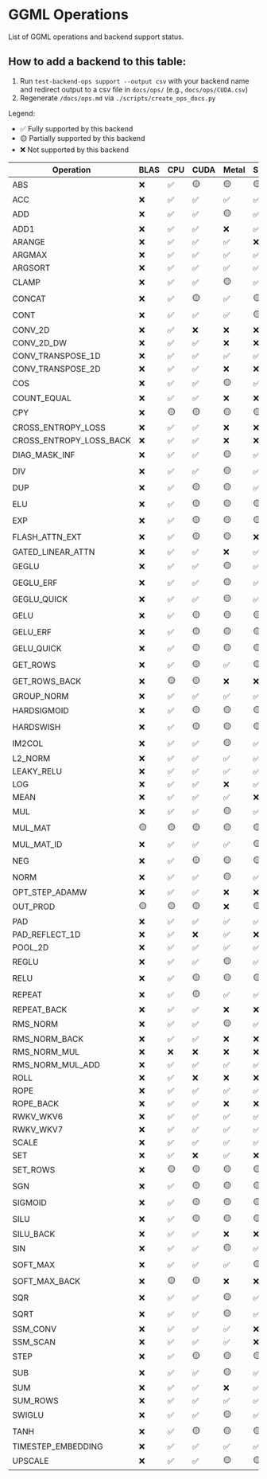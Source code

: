 # GGML Operations

List of GGML operations and backend support status.

## How to add a backend to this table:

1. Run `test-backend-ops support --output csv` with your backend name and redirect output to a csv file in `docs/ops/` (e.g., `docs/ops/CUDA.csv`)
2. Regenerate `/docs/ops.md` via `./scripts/create_ops_docs.py`

Legend:
- ✅ Fully supported by this backend
- 🟡 Partially supported by this backend
- ❌ Not supported by this backend

| Operation | BLAS | CPU | CUDA | Metal | SYCL | Vulkan |
|-----------|------|------|------|------|------|------|
|                              ABS | ❌ | ✅ | 🟡 | 🟡 | 🟡 | ❌ |
|                              ACC | ❌ | ✅ | ✅ | ✅ | ✅ | ✅ |
|                              ADD | ❌ | ✅ | ✅ | 🟡 | ✅ | ✅ |
|                             ADD1 | ❌ | ✅ | ✅ | ❌ | ✅ | ❌ |
|                           ARANGE | ❌ | ✅ | ✅ | ✅ | ❌ | ❌ |
|                           ARGMAX | ❌ | ✅ | ✅ | ✅ | ✅ | ✅ |
|                          ARGSORT | ❌ | ✅ | ✅ | ✅ | ✅ | ✅ |
|                            CLAMP | ❌ | ✅ | ✅ | 🟡 | ✅ | 🟡 |
|                           CONCAT | ❌ | ✅ | 🟡 | ✅ | 🟡 | ✅ |
|                             CONT | ❌ | ✅ | ✅ | ✅ | 🟡 | 🟡 |
|                          CONV_2D | ❌ | ✅ | ❌ | ❌ | ❌ | ✅ |
|                       CONV_2D_DW | ❌ | ✅ | ✅ | ❌ | ❌ | ✅ |
|                CONV_TRANSPOSE_1D | ❌ | ✅ | ✅ | ✅ | ✅ | ✅ |
|                CONV_TRANSPOSE_2D | ❌ | ✅ | ✅ | ❌ | ❌ | ❌ |
|                              COS | ❌ | ✅ | ✅ | 🟡 | ✅ | 🟡 |
|                      COUNT_EQUAL | ❌ | ✅ | ✅ | ❌ | ❌ | ✅ |
|                              CPY | ❌ | 🟡 | 🟡 | 🟡 | 🟡 | 🟡 |
|               CROSS_ENTROPY_LOSS | ❌ | ✅ | ✅ | ❌ | ❌ | ❌ |
|          CROSS_ENTROPY_LOSS_BACK | ❌ | ✅ | ✅ | ❌ | ❌ | ❌ |
|                    DIAG_MASK_INF | ❌ | ✅ | ✅ | 🟡 | ✅ | ✅ |
|                              DIV | ❌ | ✅ | ✅ | 🟡 | ✅ | ✅ |
|                              DUP | ❌ | ✅ | 🟡 | 🟡 | ✅ | 🟡 |
|                              ELU | ❌ | ✅ | 🟡 | 🟡 | 🟡 | ❌ |
|                              EXP | ❌ | ✅ | 🟡 | 🟡 | 🟡 | ❌ |
|                   FLASH_ATTN_EXT | ❌ | ✅ | 🟡 | 🟡 | ❌ | 🟡 |
|                GATED_LINEAR_ATTN | ❌ | ✅ | ✅ | ❌ | ✅ | ❌ |
|                            GEGLU | ❌ | ✅ | ✅ | 🟡 | ✅ | 🟡 |
|                        GEGLU_ERF | ❌ | ✅ | ✅ | 🟡 | ✅ | 🟡 |
|                      GEGLU_QUICK | ❌ | ✅ | ✅ | 🟡 | ✅ | 🟡 |
|                             GELU | ❌ | ✅ | 🟡 | 🟡 | 🟡 | 🟡 |
|                         GELU_ERF | ❌ | ✅ | 🟡 | 🟡 | 🟡 | 🟡 |
|                       GELU_QUICK | ❌ | ✅ | 🟡 | 🟡 | 🟡 | 🟡 |
|                         GET_ROWS | ❌ | ✅ | 🟡 | ✅ | 🟡 | 🟡 |
|                    GET_ROWS_BACK | ❌ | 🟡 | 🟡 | ❌ | ❌ | ❌ |
|                       GROUP_NORM | ❌ | ✅ | ✅ | ✅ | ✅ | ✅ |
|                      HARDSIGMOID | ❌ | ✅ | 🟡 | 🟡 | 🟡 | ❌ |
|                        HARDSWISH | ❌ | ✅ | 🟡 | 🟡 | 🟡 | ❌ |
|                           IM2COL | ❌ | ✅ | ✅ | 🟡 | ✅ | ✅ |
|                          L2_NORM | ❌ | ✅ | ✅ | ✅ | ✅ | ✅ |
|                       LEAKY_RELU | ❌ | ✅ | ✅ | ✅ | ✅ | ✅ |
|                              LOG | ❌ | ✅ | ✅ | ❌ | ✅ | ❌ |
|                             MEAN | ❌ | ✅ | ✅ | ✅ | ❌ | ❌ |
|                              MUL | ❌ | ✅ | ✅ | 🟡 | ✅ | ✅ |
|                          MUL_MAT | 🟡 | 🟡 | 🟡 | 🟡 | 🟡 | 🟡 |
|                       MUL_MAT_ID | ❌ | ✅ | ✅ | ✅ | 🟡 | ✅ |
|                              NEG | ❌ | ✅ | 🟡 | 🟡 | 🟡 | ❌ |
|                             NORM | ❌ | ✅ | ✅ | 🟡 | ✅ | 🟡 |
|                   OPT_STEP_ADAMW | ❌ | ✅ | ✅ | ❌ | ❌ | ✅ |
|                         OUT_PROD | 🟡 | 🟡 | 🟡 | ❌ | 🟡 | ❌ |
|                              PAD | ❌ | ✅ | ✅ | ✅ | ✅ | ✅ |
|                   PAD_REFLECT_1D | ❌ | ✅ | ❌ | ✅ | ❌ | ❌ |
|                          POOL_2D | ❌ | ✅ | ✅ | ✅ | ✅ | ✅ |
|                            REGLU | ❌ | ✅ | ✅ | 🟡 | ✅ | 🟡 |
|                             RELU | ❌ | ✅ | 🟡 | 🟡 | 🟡 | 🟡 |
|                           REPEAT | ❌ | ✅ | 🟡 | ✅ | ✅ | 🟡 |
|                      REPEAT_BACK | ❌ | ✅ | ✅ | ❌ | ❌ | ✅ |
|                         RMS_NORM | ❌ | ✅ | ✅ | 🟡 | ✅ | ✅ |
|                    RMS_NORM_BACK | ❌ | ✅ | ✅ | ❌ | ❌ | ✅ |
|                     RMS_NORM_MUL | ❌ | ❌ | ❌ | ❌ | ❌ | ❌ |
|                 RMS_NORM_MUL_ADD | ❌ | ✅ | ✅ | ✅ | ✅ | ✅ |
|                             ROLL | ❌ | ✅ | ❌ | ❌ | ❌ | ✅ |
|                             ROPE | ❌ | ✅ | ✅ | ✅ | ✅ | ✅ |
|                        ROPE_BACK | ❌ | ✅ | ✅ | ❌ | ❌ | ✅ |
|                        RWKV_WKV6 | ❌ | ✅ | ✅ | ✅ | ✅ | ✅ |
|                        RWKV_WKV7 | ❌ | ✅ | ✅ | ✅ | ✅ | ✅ |
|                            SCALE | ❌ | ✅ | ✅ | ✅ | ✅ | ✅ |
|                              SET | ❌ | ✅ | ❌ | ✅ | ❌ | ❌ |
|                         SET_ROWS | ❌ | 🟡 | 🟡 | 🟡 | 🟡 | 🟡 |
|                              SGN | ❌ | ✅ | 🟡 | 🟡 | 🟡 | ❌ |
|                          SIGMOID | ❌ | ✅ | 🟡 | 🟡 | 🟡 | 🟡 |
|                             SILU | ❌ | ✅ | 🟡 | 🟡 | 🟡 | 🟡 |
|                        SILU_BACK | ❌ | ✅ | ✅ | ❌ | ❌ | ✅ |
|                              SIN | ❌ | ✅ | ✅ | 🟡 | ✅ | 🟡 |
|                         SOFT_MAX | ❌ | ✅ | ✅ | ✅ | 🟡 | ✅ |
|                    SOFT_MAX_BACK | ❌ | 🟡 | 🟡 | ❌ | ❌ | ✅ |
|                              SQR | ❌ | ✅ | ✅ | 🟡 | ✅ | 🟡 |
|                             SQRT | ❌ | ✅ | ✅ | 🟡 | ✅ | ❌ |
|                         SSM_CONV | ❌ | ✅ | ✅ | ✅ | ❌ | ❌ |
|                         SSM_SCAN | ❌ | ✅ | ✅ | ✅ | ❌ | ❌ |
|                             STEP | ❌ | ✅ | 🟡 | 🟡 | 🟡 | ❌ |
|                              SUB | ❌ | ✅ | ✅ | 🟡 | ✅ | ✅ |
|                              SUM | ❌ | ✅ | ✅ | ❌ | ✅ | ✅ |
|                         SUM_ROWS | ❌ | ✅ | ✅ | ✅ | ✅ | ✅ |
|                           SWIGLU | ❌ | ✅ | ✅ | 🟡 | ✅ | 🟡 |
|                             TANH | ❌ | ✅ | 🟡 | 🟡 | 🟡 | 🟡 |
|               TIMESTEP_EMBEDDING | ❌ | ✅ | ✅ | ✅ | ✅ | ✅ |
|                          UPSCALE | ❌ | ✅ | ✅ | 🟡 | 🟡 | ✅ |
